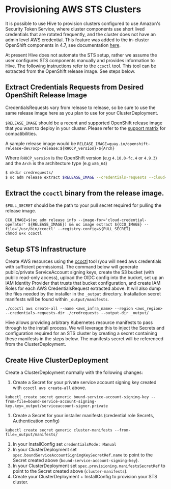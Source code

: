 # Provisioning AWS STS Clusters

It is possible to use Hive to provision clusters configured to use Amazon's Security Token Service, where cluster components use short lived credentials that are rotated frequently, and the cluster does not have an admin level AWS credential. This feature was added to the in-cluster OpenShift components in 4.7, see documentation [here](https://docs.openshift.com/container-platform/4.7/authentication/managing_cloud_provider_credentials/cco-mode-sts.html).

At present Hive does not automate the STS setup, rather we assume the user configures STS components manually and provides information to Hive. The following instructions refer to the `ccoctl` tool. This tool can be extracted from the OpenShift release image. See steps below.

## Extract Credentials Requests from Desired OpenShift Release Image

CredentialsRequests vary from release to release, so be sure to use the same release image here as you plan to use for your ClusterDeployment.

`$RELEASE_IMAGE` should be a recent and supported OpenShift release image that you want to deploy in your cluster.
Please refer to the [support matrix](../README.md#support-matrix) for compatibilities.

A sample release image would be `RELEASE_IMAGE=quay.io/openshift-release-dev/ocp-release:${RHOCP_version}-${Arch}`

Where `RHOCP_version` is the OpenShift version (e.g `4.10.0-fc.4` or `4.9.3`) and the `Arch` is the architecture type (e.g `x86_64`)

```bash
$ mkdir credrequests/
$ oc adm release extract $RELEASE_IMAGE --credentials-requests --cloud=aws --to=./credrequests
```

## Extract the `ccoctl` binary from the release image.

`$PULL_SECRET` should be the path to your pull secret required for pulling the release image.

```
CCO_IMAGE=$(oc adm release info --image-for='cloud-credential-operator' ${RELEASE_IMAGE}) && oc image extract ${CCO_IMAGE} --file='/usr/bin/ccoctl' --registry-config=${PULL_SECRET}
chmod u+x ccoctl
```

## Setup STS Infrastructure

Create AWS resources using the [ccoctl](ccoctl.md#steps-create) tool (you will need aws credentials with sufficient permissions). The command below will generate public/private ServiceAccount signing keys, create the S3 bucket (with public read-only access), upload the OIDC config into the bucket, set up an IAM Identity Provider that trusts that bucket configuration, and create IAM Roles for each AWS CredentialsRequest extracted above. It will also dump the files needed by the installer in the `_output` directory. Installation secret manifests will be found within `_output/manifests`.
```
./ccoctl aws create-all --name <aws_infra_name> --region <aws_region> --credentials-requests-dir ./credrequests --output-dir _output/
```

Hive allows providing arbitrary Kubernetes resource manifests to pass through to the install process. We will leverage this to inject the Secrets and configuration required for an STS cluster by creating a secret containing these manifests in the steps below. The manifests secret will be referenced from the ClusterDeployment.

## Create Hive ClusterDeployment

Create a ClusterDeployment normally with the following changes:

  1. Create a Secret for your private service account signing key created with `ccoctl aws create-all` above.
  ```
  kubectl create secret generic bound-service-account-signing-key --from-file=bound-service-account-signing-key.key=_output/serviceaccount-signer.private
  ```
  1. Create a Secret for your installer manifests (credential role Secrets, Authentication config)
  ```
  kubectl create secret generic cluster-manifests --from-file=_output/manifests/
  ```
  1. In your InstallConfig set `credentialsMode: Manual`
  1. In your ClusterDeployment set `spec.boundServiceAccountSigningKeySecretRef.name` to point to the Secret created above (`bound-service-account-signing-key`).
  1. In your ClusterDeployment set `spec.provisioning.manifestsSecretRef` to point to the Secret created above (`cluster-manifests`).
  1. Create your ClusterDeployment + InstallConfig to provision your STS cluster.
